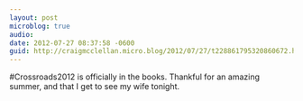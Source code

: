 ```yaml
---
layout: post
microblog: true
audio: 
date: 2012-07-27 08:37:58 -0600
guid: http://craigmcclellan.micro.blog/2012/07/27/t228861795320860672.html
---
```

#Crossroads2012 is officially in the books. Thankful for an amazing summer, and that I get to see my wife tonight.
